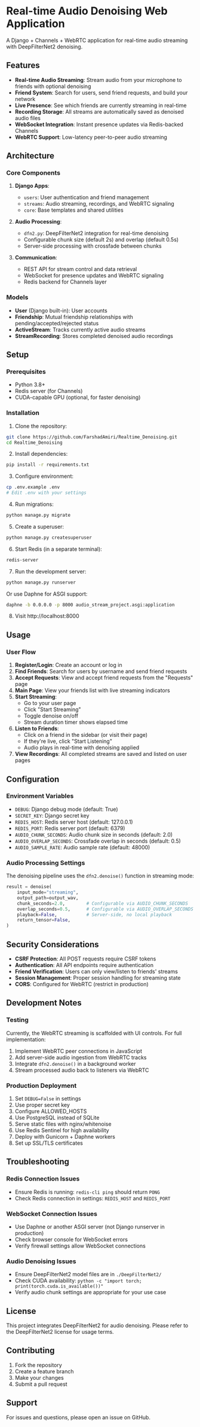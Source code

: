 # Real-time Audio Denoising Web Application

A Django + Channels + WebRTC application for real-time audio streaming with DeepFilterNet2 denoising.

## Features

- **Real-time Audio Streaming**: Stream audio from your microphone to friends with optional denoising
- **Friend System**: Search for users, send friend requests, and build your network
- **Live Presence**: See which friends are currently streaming in real-time
- **Recording Storage**: All streams are automatically saved as denoised audio files
- **WebSocket Integration**: Instant presence updates via Redis-backed Channels
- **WebRTC Support**: Low-latency peer-to-peer audio streaming

## Architecture

### Core Components

1. **Django Apps**:
   - `users`: User authentication and friend management
   - `streams`: Audio streaming, recordings, and WebRTC signaling
   - `core`: Base templates and shared utilities

2. **Audio Processing**:
   - `dfn2.py`: DeepFilterNet2 integration for real-time denoising
   - Configurable chunk size (default 2s) and overlap (default 0.5s)
   - Server-side processing with crossfade between chunks

3. **Communication**:
   - REST API for stream control and data retrieval
   - WebSocket for presence updates and WebRTC signaling
   - Redis backend for Channels layer

### Models

- **User** (Django built-in): User accounts
- **Friendship**: Mutual friendship relationships with pending/accepted/rejected status
- **ActiveStream**: Tracks currently active audio streams
- **StreamRecording**: Stores completed denoised audio recordings

## Setup

### Prerequisites

- Python 3.8+
- Redis server (for Channels)
- CUDA-capable GPU (optional, for faster denoising)

### Installation

1. Clone the repository:
```bash
git clone https://github.com/FarshadAmiri/Realtime_Denoising.git
cd Realtime_Denoising
```

2. Install dependencies:
```bash
pip install -r requirements.txt
```

3. Configure environment:
```bash
cp .env.example .env
# Edit .env with your settings
```

4. Run migrations:
```bash
python manage.py migrate
```

5. Create a superuser:
```bash
python manage.py createsuperuser
```

6. Start Redis (in a separate terminal):
```bash
redis-server
```

7. Run the development server:
```bash
python manage.py runserver
```

Or use Daphne for ASGI support:
```bash
daphne -b 0.0.0.0 -p 8000 audio_stream_project.asgi:application
```

8. Visit http://localhost:8000

## Usage

### User Flow

1. **Register/Login**: Create an account or log in
2. **Find Friends**: Search for users by username and send friend requests
3. **Accept Requests**: View and accept friend requests from the "Requests" page
4. **Main Page**: View your friends list with live streaming indicators
5. **Start Streaming**: 
   - Go to your user page
   - Click "Start Streaming"
   - Toggle denoise on/off
   - Stream duration timer shows elapsed time
6. **Listen to Friends**:
   - Click on a friend in the sidebar (or visit their page)
   - If they're live, click "Start Listening"
   - Audio plays in real-time with denoising applied
7. **View Recordings**: All completed streams are saved and listed on user pages

## Configuration

### Environment Variables

- `DEBUG`: Django debug mode (default: True)
- `SECRET_KEY`: Django secret key
- `REDIS_HOST`: Redis server host (default: 127.0.0.1)
- `REDIS_PORT`: Redis server port (default: 6379)
- `AUDIO_CHUNK_SECONDS`: Audio chunk size in seconds (default: 2.0)
- `AUDIO_OVERLAP_SECONDS`: Crossfade overlap in seconds (default: 0.5)
- `AUDIO_SAMPLE_RATE`: Audio sample rate (default: 48000)

### Audio Processing Settings

The denoising pipeline uses the `dfn2.denoise()` function in streaming mode:

```python
result = denoise(
    input_mode="streaming",
    output_path=output_wav,
    chunk_seconds=2.0,        # Configurable via AUDIO_CHUNK_SECONDS
    overlap_seconds=0.5,      # Configurable via AUDIO_OVERLAP_SECONDS
    playback=False,           # Server-side, no local playback
    return_tensor=False,
)
```

## Security Considerations

- **CSRF Protection**: All POST requests require CSRF tokens
- **Authentication**: All API endpoints require authentication
- **Friend Verification**: Users can only view/listen to friends' streams
- **Session Management**: Proper session handling for streaming state
- **CORS**: Configured for WebRTC (restrict in production)

## Development Notes

### Testing

Currently, the WebRTC streaming is scaffolded with UI controls. For full implementation:

1. Implement WebRTC peer connections in JavaScript
2. Add server-side audio ingestion from WebRTC tracks
3. Integrate `dfn2.denoise()` in a background worker
4. Stream processed audio back to listeners via WebRTC

### Production Deployment

1. Set `DEBUG=False` in settings
2. Use proper secret key
3. Configure ALLOWED_HOSTS
4. Use PostgreSQL instead of SQLite
5. Serve static files with nginx/whitenoise
6. Use Redis Sentinel for high availability
7. Deploy with Gunicorn + Daphne workers
8. Set up SSL/TLS certificates

## Troubleshooting

### Redis Connection Issues
- Ensure Redis is running: `redis-cli ping` should return `PONG`
- Check Redis connection in settings: `REDIS_HOST` and `REDIS_PORT`

### WebSocket Connection Issues
- Use Daphne or another ASGI server (not Django runserver in production)
- Check browser console for WebSocket errors
- Verify firewall settings allow WebSocket connections

### Audio Denoising Issues
- Ensure DeepFilterNet2 model files are in `./DeepFilterNet2/`
- Check CUDA availability: `python -c "import torch; print(torch.cuda.is_available())"`
- Verify audio chunk settings are appropriate for your use case

## License

This project integrates DeepFilterNet2 for audio denoising. Please refer to the DeepFilterNet2 license for usage terms.

## Contributing

1. Fork the repository
2. Create a feature branch
3. Make your changes
4. Submit a pull request

## Support

For issues and questions, please open an issue on GitHub.
